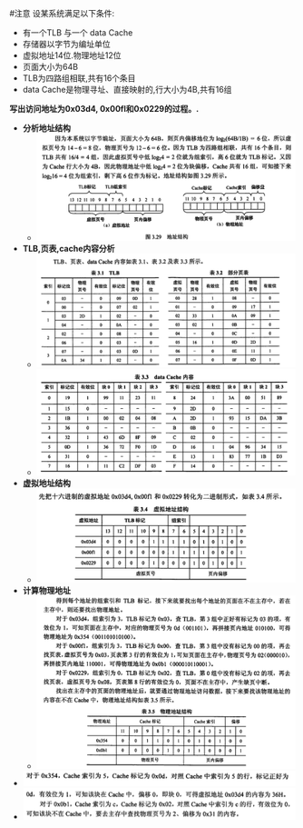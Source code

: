 
#注意 
设某系统满足以下条件:
- 有一个TLB 与一个 data Cache
- 存储器以字节为编址单位
- 虚拟地址14位.物理地址12位
- 页面大小为64B
- TLB为四路组相联,共有16个条目
- data Cache是物理寻址、直接映射的,行大小为4B,共有16组

**写出访问地址为0x03d4, 0x00fl和0x0229的过程。.**

- **分析地址结构**
	- ![](attachments/Pasted%20image%2020220927233908.png)
- **TLB,页表,cache内容分析**
	- ![](attachments/Pasted%20image%2020220927233921.png)
	- ![](attachments/Pasted%20image%2020220927233948.png)
- **虚拟地址结构**
	- ![](attachments/Pasted%20image%2020220927234021.png)
- **计算物理地址**
	- ![](attachments/Pasted%20image%2020220927234050.png)
- ![](attachments/Pasted%20image%2020220927234209.png)
- ![](attachments/Pasted%20image%2020220927234217.png)
